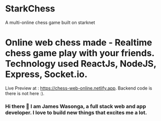 
# StarkChess
A multi-online chess game built on starknet

# Online web chess made - Realtime chess game play with your friends. Technology used  ReactJs, NodeJS, Express, Socket.io.
Live Preview at : https://chess-web-online.netlify.app.
Backend code is there is not here :).

### Hi there 👋 I am James Wasonga, a full stack web and app developer. I love to build new things that excites me a lot.


